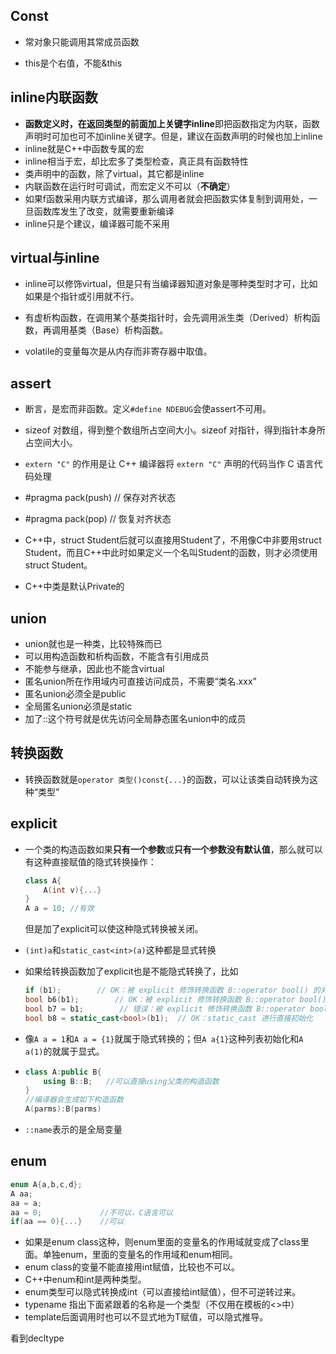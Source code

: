 ## Const

- 常对象只能调用其常成员函数

- this是个右值，不能&this

## inline内联函数

- **函数定义时，在返回类型的前面加上关键字inline**即把函数指定为内联，函数声明时可加也可不加inline关键字。但是，建议在函数声明的时候也加上inline
- inline就是C++中函数专属的宏
- inline相当于宏，却比宏多了类型检查，真正具有函数特性
- 类声明中的函数，除了virtual，其它都是inline
- 内联函数在运行时可调试，而宏定义不可以（**不确定**）
- 如果f函数采用内联方式编译，那么调用者就会把函数实体复制到调用处，一旦函数库发生了改变，就需要重新编译
- inline只是个建议，编译器可能不采用

## virtual与inline

- inline可以修饰virtual，但是只有当编译器知道对象是哪种类型时才可，比如如果是个指针或引用就不行。

- 有虚析构函数，在调用某个基类指针时，会先调用派生类（Derived）析构函数，再调用基类（Base）析构函数。
- volatile的变量每次是从内存而非寄存器中取值。

## assert

- 断言，是宏而非函数。定义``#define NDEBUG``会使assert不可用。

- sizeof 对数组，得到整个数组所占空间大小。sizeof 对指针，得到指针本身所占空间大小。
- `extern "C"` 的作用是让 C++ 编译器将 `extern "C"` 声明的代码当作 C 语言代码处理
- \#pragma pack(push)  // 保存对齐状态
- \#pragma pack(pop)   // 恢复对齐状态
- C++中，struct Student后就可以直接用Student了，不用像C中非要用struct Student，而且C++中此时如果定义一个名叫Student的函数，则才必须使用struct Student。
- C++中类是默认Private的

## union

- union就也是一种类，比较特殊而已
- 可以用构造函数和析构函数，不能含有引用成员
- 不能参与继承，因此也不能含virtual
- 匿名union所在作用域内可直接访问成员，不需要“类名.xxx”
- 匿名union必须全是public
- 全局匿名union必须是static
- 加了::这个符号就是优先访问全局静态匿名union中的成员

## 转换函数

- 转换函数就是``operator 类型()const{...}``的函数，可以让该类自动转换为这种“类型”

## explicit

- 一个类的构造函数如果**只有一个参数**或**只有一个参数没有默认值**，那么就可以有这种直接赋值的隐式转换操作：

  ```c++
  class A{
      A(int v){...}
  }
  A a = 10;	//有效
  ```

  但是加了explicit可以使这种隐式转换被关闭。

- ``(int)a``和``static_cast<int>(a)``这种都是显式转换

- 如果给转换函数加了explicit也是不能隐式转换了，比如

  ```c++
  if (b1);        // OK：被 explicit 修饰转换函数 B::operator bool() 的对象可以从 B 到 bool 的按语境转换
  bool b6(b1);        // OK：被 explicit 修饰转换函数 B::operator bool() 的对象可以从 B 到 bool 的按语境转换
  bool b7 = b1;        // 错误：被 explicit 修饰转换函数 B::operator bool() 的对象不可以隐式转换
  bool b8 = static_cast<bool>(b1);  // OK：static_cast 进行直接初始化
  ```

- 像``A a = 1``和``A a = {1}``就属于隐式转换的；但``A a{1}``这种列表初始化和``A a(1)``的就属于显式。

- ```c++
  class A:public B{
      using B::B;	//可以直接using父类的构造函数
  }
  //编译器会生成如下构造函数
  A(parms):B(parms)
  ```

- ``::name``表示的是全局变量

## enum

```c++
enum A{a,b,c,d};
A aa;
aa = a;
aa = 0;				//不可以，C语言可以
if(aa == 0){...}	//可以
```

- 如果是enum class这种，则enum里面的变量名的作用域就变成了class里面。单独enum，里面的变量名的作用域和enum相同。
- enum class的变量不能直接用int赋值，比较也不可以。
- C++中enum和int是两种类型。
- enum类型可以隐式转换成int（可以直接给int赋值），但不可逆转过来。
- typename 指出下面紧跟着的名称是一个类型（不仅用在模板的<>中）
- template<typename T>后面调用时也可以不显式地为T赋值，可以隐式推导。



看到decltype

